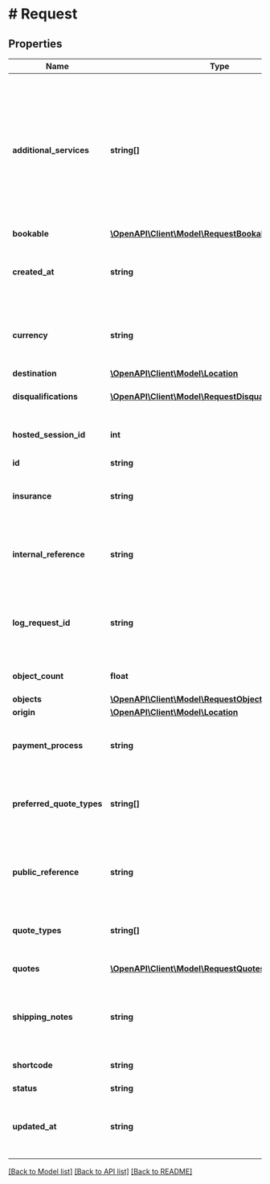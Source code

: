 # # Request

## Properties

Name | Type | Description | Notes
------------ | ------------- | ------------- | -------------
**additional_services** | **string[]** | Any desired services, such as unpacking, installation, etc. can be sent through in the request and will be treated as if that requested service is required. Requested services may disqualify certain segments of shipping services offered by Arta depending on location and object details. | [optional]
**bookable** | [**\OpenAPI\Client\Model\RequestBookable**](RequestBookable.md) |  | [optional]
**created_at** | **string** | A NaiveDatetime-formatted timestamp describing when the resource was created with microsecond precision | [optional]
**currency** | **string** | ISO 4217 three-letter alphabetic currency code. Options are defined in the Currencies metadata endpoint | [optional] [default to 'USD']
**destination** | [**\OpenAPI\Client\Model\Location**](Location.md) |  | [optional]
**disqualifications** | [**\OpenAPI\Client\Model\RequestDisqualificationsInner[]**](RequestDisqualificationsInner.md) | The list of reasons for which particular quote types were disqulified | [optional]
**hosted_session_id** | **int** | The ID of the HostedSession through which this shipment was created | [optional]
**id** | **string** |  | [optional]
**insurance** | **string** | The id of an insurance type. If requesting Arta insurance, object values must be provided. | [optional]
**internal_reference** | **string** | This field can be used to pass through any data about the request you may want returned unaltered for your own later usage | [optional]
**log_request_id** | **string** | The request ID for the API call that created the resource. This request ID maps to the Log resource&#39;s \&quot;request_id\&quot; field | [optional]
**object_count** | **float** | The count of objects included in the initial request payload | [optional]
**objects** | [**\OpenAPI\Client\Model\RequestObjectsInner[]**](RequestObjectsInner.md) |  | [optional]
**origin** | [**\OpenAPI\Client\Model\Location**](Location.md) |  | [optional]
**payment_process** | **string** | The primary method by which payment to Arta will be handled for any shipment booked from this request | [optional]
**preferred_quote_types** | **string[]** | An optional field presenting the list of quote types the caller instructed Arta to return as part of the quote request | [optional]
**public_reference** | **string** | A client defined name for the resource. The value provided for the public_reference field may appear in notification emails and public web pages | [optional]
**quote_types** | **string[]** | The list of quote types returned as part of the quotes in this quote request | [optional]
**quotes** | [**\OpenAPI\Client\Model\RequestQuotesInner[]**](RequestQuotesInner.md) | The list of quotes returned for the request | [optional]
**shipping_notes** | **string** | This field can be used to pass through any notes to Arta that a customer might want to provide about the request | [optional]
**shortcode** | **string** | A brief and unique string identifier for the request resource | [optional]
**status** | **string** |  | [optional]
**updated_at** | **string** | A NaiveDatetime-formatted timestamp describing when the resource was last updated with microsecond precision | [optional]

[[Back to Model list]](../../README.md#models) [[Back to API list]](../../README.md#endpoints) [[Back to README]](../../README.md)
